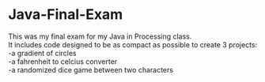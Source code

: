 # Java-Final-Exam
This was my final exam for my Java in Processing class.                                                                        
It includes code designed to be as compact as possible to create 3 projects: 
-a gradient of circles                                                                                                  
-a fahrenheit to celcius converter                                                                                    
-a randomized dice game between two characters
